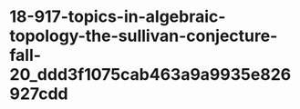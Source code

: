 # 18-917-topics-in-algebraic-topology-the-sullivan-conjecture-fall-20_ddd3f1075cab463a9a9935e826927cdd